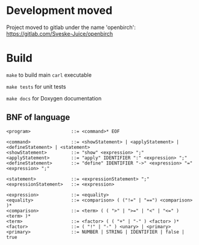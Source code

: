 # Development moved
Project moved to gitlab under the name 'openbirch': https://gitlab.com/Sveske-Juice/openbirch

# Build
`make` to build main `carl` executable

`make tests` for unit tests

`make docs` for Doxygen documentation

## BNF of language

```ebnf
<program>               ::= <command>* EOF

<command>               ::= <showStatement> | <applyStatement> | <defineStatement> | <statement>
<showStatement>         ::= "show" <expression> ";"
<applyStatement>        ::= "apply" IDENTIFIER ":" <expression> ";"
<defineStatement>       ::= "define" IDENTIFIER "->" <expression> "=" <expression> ";"

<statement>             ::= <expressionStatement> ";"
<expressionStatement>   ::= <expression>

<expression>            ::= <equality>
<equality>              ::= <comparison> ( ("!=" | "==") <comparison> )*
<comparison>            ::= <term> ( ( ">" | ">=" | "<" | "<=" ) <term> )*
<term>                  ::= <factor> ( ( "+" | "-" ) <factor> )*
<factor>                ::= ( "!" | "-" ) <unary> | <primary>
<primary>               ::= NUMBER | STRING | IDENTIFIER | false | true
```
